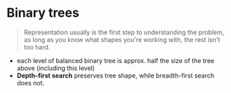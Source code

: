 # Binary trees
> Representation usually is the first step to understanding the problem, as long as you know what shapes you're working with, the rest isn't too hard.

- each level of balanced binary tree is approx. half the size of the tree above (including this level)
- **Depth-first search** preserves tree shape, while breadth-first search does not.
